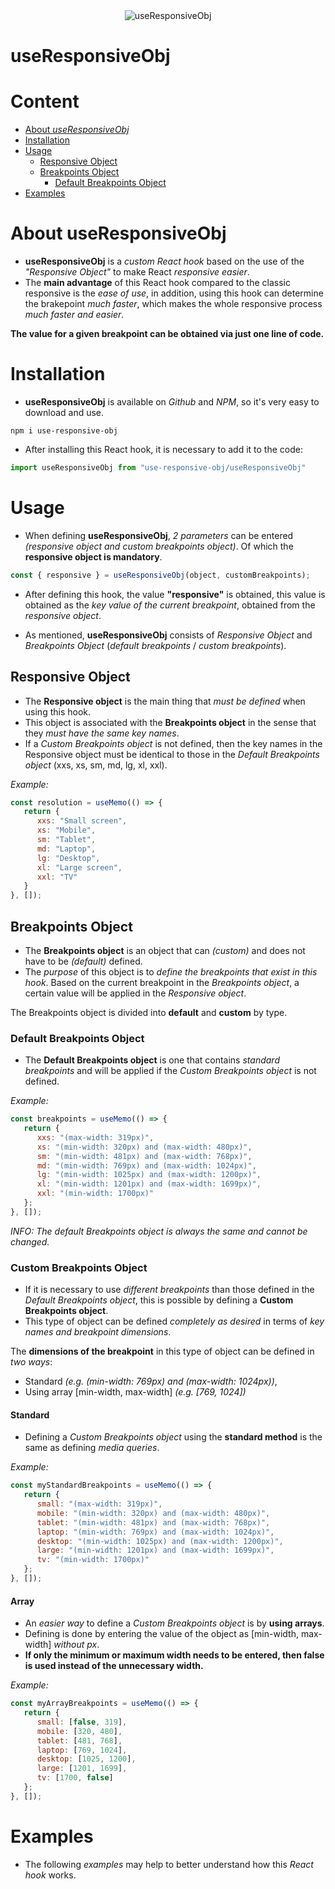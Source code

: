 <div align="center">
   <img src="https://i.imgur.com/MIi5AOX.png" alt="useResponsiveObj"></img>
</div>

# useResponsiveObj

# Content
- [About *useResponsiveObj*](https://github.com/drb0r1s/useResponsiveObj#about)
- [Installation](https://github.com/drb0r1s/useResponsiveObj#installation)
- [Usage](https://github.com/drb0r1s/useResponsiveObj#usage)
   - [Responsive Object](https://github.com/drb0r1s/useResponsiveObj#responsive-object)
   - [Breakpoints Object](https://github.com/drb0r1s/useResponsiveObj#breakpoints-object)
      - [Default Breakpoints Object](https://github.com/drb0r1s/useResponsiveObj#default-breakpoints-object)
- [Examples](https://github.com/drb0r1s/useResponsiveObj#examples)

# About useResponsiveObj

- **useResponsiveObj** is a *custom React hook* based on the use of the *"Responsive Object"* to make React *responsive easier*.
- The **main advantage** of this React hook compared to the classic responsive is the *ease of use*, in addition, using this hook can determine the brakepoint *much faster*, which makes the whole responsive process *much faster and easier*.

**The value for a given breakpoint can be obtained via just one line of code.**

# Installation

- **useResponsiveObj** is available on *Github* and *NPM*, so it's very easy to download and use.

```
npm i use-responsive-obj
```

- After installing this React hook, it is necessary to add it to the code:

```js
import useResponsiveObj from "use-responsive-obj/useResponsiveObj"
```

# Usage

- When defining **useResponsiveObj**, *2 parameters* can be entered *(responsive object and custom breakpoints object)*. Of which the **responsive object is mandatory**.

```js
const { responsive } = useResponsiveObj(object, customBreakpoints);
```

- After defining this hook, the value **"responsive"** is obtained, this value is obtained as the *key value of the current breakpoint*, obtained from the *responsive object*.

- As mentioned, **useResponsiveObj** consists of *Responsive Object* and *Breakpoints Object* (*default breakpoints* / *custom breakpoints*).

## Responsive Object
- The **Responsive object** is the main thing that *must be defined* when using this hook.
- This object is associated with the **Breakpoints object** in the sense that they *must have the same key names*.
- If a *Custom Breakpoints object* is not defined, then the key names in the Responsive object must be identical to those in the *Default Breakpoints object* (xxs, xs, sm, md, lg, xl, xxl).

*Example:*

```js
const resolution = useMemo(() => {
   return {
      xxs: "Small screen",
      xs: "Mobile",
      sm: "Tablet",
      md: "Laptop",
      lg: "Desktop",
      xl: "Large screen",
      xxl: "TV"
   }
}, []);
```

## Breakpoints Object
- The **Breakpoints object** is an object that can *(custom)* and does not have to be *(default)* defined.
- The *purpose* of this object is to *define the breakpoints that exist in this hook*. Based on the current breakpoint in the *Breakpoints object*, a certain value will be applied in the *Responsive object*.

The Breakpoints object is divided into **default** and **custom** by type.

### Default Breakpoints Object
- The **Default Breakpoints object** is one that contains *standard breakpoints* and will be applied if the *Custom Breakpoints object* is not defined.

*Example:*

```js
const breakpoints = useMemo(() => {
   return {
      xxs: "(max-width: 319px)",
      xs: "(min-width: 320px) and (max-width: 480px)",
      sm: "(min-width: 481px) and (max-width: 768px)",
      md: "(min-width: 769px) and (max-width: 1024px)",
      lg: "(min-width: 1025px) and (max-width: 1200px)",
      xl: "(min-width: 1201px) and (max-width: 1699px)",
      xxl: "(min-width: 1700px)"
   };
}, []);
```

*INFO: The default Breakpoints object is always the same and cannot be changed.*

### Custom Breakpoints Object
- If it is necessary to use *different breakpoints* than those defined in the *Default Breakpoints object*, this is possible by defining a **Custom Breakpoints object**.
- This type of object can be defined *completely as desired* in terms of *key names and breakpoint dimensions*.

The **dimensions of the breakpoint** in this type of object can be defined in *two ways*:
- Standard *(e.g. (min-width: 769px) and (max-width: 1024px))*,
- Using array \[min-width, max-width\] *(e.g. \[769, 1024\])*

#### Standard
- Defining a *Custom Breakpoints object* using the **standard method** is the same as defining *media queries*.

*Example:*

```js
const myStandardBreakpoints = useMemo(() => {
   return {
      small: "(max-width: 319px)",
      mobile: "(min-width: 320px) and (max-width: 480px)",
      tablet: "(min-width: 481px) and (max-width: 768px)",
      laptop: "(min-width: 769px) and (max-width: 1024px)",
      desktop: "(min-width: 1025px) and (max-width: 1200px)",
      large: "(min-width: 1201px) and (max-width: 1699px)",
      tv: "(min-width: 1700px)"
   };
}, []);
```

#### Array
- An *easier way* to define a *Custom Breakpoints object* is by **using arrays**.
- Defining is done by entering the value of the object as \[min-width, max-width\] *without px*.
- **If only the minimum or maximum width needs to be entered, then false is used instead of the unnecessary width.**

*Example:*

```js
const myArrayBreakpoints = useMemo(() => {
   return {
      small: [false, 319],
      mobile: [320, 480],
      tablet: [481, 768],
      laptop: [769, 1024],
      desktop: [1025, 1200],
      large: [1201, 1699],
      tv: [1700, false]
   };
}, []);
```

# Examples
- The following *examples* may help to better understand how this *React hook* works.

## 
